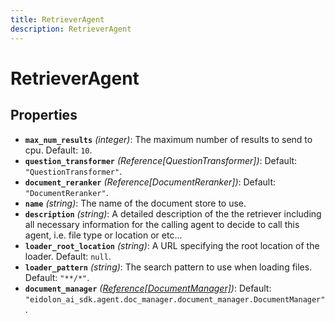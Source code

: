 ```yaml
---
title: RetrieverAgent
description: RetrieverAgent
---
```

# RetrieverAgent

## Properties

- **`max_num_results`** *(integer)*: The maximum number of results to send to cpu. Default: `10`.
- **`question_transformer`** *(Reference[QuestionTransformer])*: Default: `"QuestionTransformer"`.
- **`document_reranker`** *(Reference[DocumentReranker])*: Default: `"DocumentReranker"`.
- **`name`** *(string)*: The name of the document store to use.
- **`description`** *(string)*: A detailed description of the the retriever including all necessary information for the calling agent to decide to call this agent, i.e. file type or location or etc...
- **`loader_root_location`** *(string)*: A URL specifying the root location of the loader. Default: `null`.
- **`loader_pattern`** *(string)*: The search pattern to use when loading files. Default: `"**/*"`.
- **`document_manager`** *([Reference[DocumentManager]](/docs/components/documentmanager/overview/))*: Default: `"eidolon_ai_sdk.agent.doc_manager.document_manager.DocumentManager"`.
